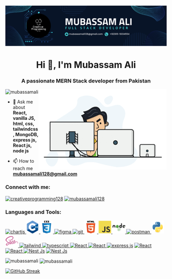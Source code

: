 ![logo](https://github.com/MubassamAli/MubassamAli/blob/main/Navy%20Blue%20Geometric%20Technology%20LinkedIn%20Banner.png)
<h1 align="center">Hi 👋, I'm Mubassam Ali</h1>

<h3 align="center">A passionate MERN Stack developer from Pakistan</h3>

<img align="right" alt="coding" width="400" src="https://raw.githubusercontent.com/tarunrajput/tarunrajput/main/profile.gif">

<p align="left"> <img src="https://komarev.com/ghpvc/?username=mubassamali&label=Profile%20views&color=0e75b6&style=flat" alt="mubassamali" /> </p>

- 💬 Ask me about **React, vanilla JS, html, css, tailwindcss, MongoDB, express js, React js, node js**

- 📫 How to reach me **mubassamali128@gmail.com**

<h3 align="left">Connect with me:</h3>
<p align="left">
<a href="https://www.youtube.com/@creativeprogramming128" target="blank"><img align="center" src="https://raw.githubusercontent.com/rahuldkjain/github-profile-readme-generator/master/src/images/icons/Social/youtube.svg" alt="creativeprogramming128" height="30" width="40" /></a>
  <a href="https://www.linkedin.com/in/mubassamali128/" target="blank"><img align="center" src="https://www.vectorlogo.zone/logos/linkedin/linkedin-icon.svg" alt="mubassamali128" height="30" width="40" /></a>
</p>

<h3 align="left">Languages and Tools:</h3>
<p align="left">
  <a href="https://www.chartjs.org" target="_blank" rel="noreferrer"> <img src="https://www.chartjs.org/media/logo-title.svg" alt="chartjs" width="40" height="40"/> </a>
  <a href="https://www.w3schools.com/cpp/" target="_blank" rel="noreferrer"> <img src="https://raw.githubusercontent.com/devicons/devicon/master/icons/cplusplus/cplusplus-original.svg" alt="cplusplus" width="40" height="40"/> </a>
  <a href="https://www.w3schools.com/css/" target="_blank" rel="noreferrer"> <img src="https://raw.githubusercontent.com/devicons/devicon/master/icons/css3/css3-original-wordmark.svg" alt="css3" width="40" height="40"/> </a>
  <a href="https://www.figma.com/" target="_blank" rel="noreferrer"> <img src="https://www.vectorlogo.zone/logos/figma/figma-icon.svg" alt="figma" width="40" height="40"/> </a>
  <a href="https://git-scm.com/" target="_blank" rel="noreferrer"> <img src="https://www.vectorlogo.zone/logos/git-scm/git-scm-icon.svg" alt="git" width="40" height="40"/> </a>
  <a href="https://www.w3.org/html/" target="_blank" rel="noreferrer"> <img src="https://raw.githubusercontent.com/devicons/devicon/master/icons/html5/html5-original-wordmark.svg" alt="html5" width="40" height="40"/> </a>
  <a href="https://developer.mozilla.org/en-US/docs/Web/JavaScript" target="_blank" rel="noreferrer"> <img src="https://raw.githubusercontent.com/devicons/devicon/master/icons/javascript/javascript-original.svg" alt="javascript" width="40" height="40"/> </a>
  <a href="https://nodejs.org" target="_blank" rel="noreferrer"> <img src="https://raw.githubusercontent.com/devicons/devicon/master/icons/nodejs/nodejs-original-wordmark.svg" alt="nodejs" width="40" height="40"/> </a>
  <a href="https://postman.com" target="_blank" rel="noreferrer"> <img src="https://www.vectorlogo.zone/logos/getpostman/getpostman-icon.svg" alt="postman" width="40" height="40"/> </a> 
  <a href="https://www.python.org" target="_blank" rel="noreferrer"> <img src="https://raw.githubusercontent.com/devicons/devicon/master/icons/python/python-original.svg" alt="python" width="40" height="40"/> </a>
  <a href="https://sass-lang.com" target="_blank" rel="noreferrer"> <img src="https://raw.githubusercontent.com/devicons/devicon/master/icons/sass/sass-original.svg" alt="sass" width="40" height="40"/> </a>
  <a href="https://tailwindcss.com/" target="_blank" rel="noreferrer"> <img src="https://www.vectorlogo.zone/logos/tailwindcss/tailwindcss-icon.svg" alt="tailwind" width="40" height="40"/> </a>
  <a href="https://www.typescriptlang.org/" target="_blank" rel="noreferrer"> <img src="https://www.vectorlogo.zone/logos/typescriptlang/typescriptlang-icon.svg" alt="typescript" width="40" height="40"/> </a>
  <a href="https://react.dev/learn" target="_blank" rel="noreferrer"> <img src="https://www.vectorlogo.zone/logos/reactjs/reactjs-icon.svg" alt="React" width="40" height="40"/> </a>
  <a href="https://vite.dev/guide/" target="_blank" rel="noreferrer"> <img src="https://www.vectorlogo.zone/logos/vitejsdev/vitejsdev-icon.svg" alt="React" width="40" height="40"/> </a>
  <a href="https://expressjs.com/" target="_blank" rel="noreferrer"> <img src="https://www.vectorlogo.zone/logos/expressjs/expressjs-icon.svg" alt="express js" width="40" height="40"/></a>
  <a href="https://redux.js.org/introduction/installation" target="_blank" rel="noreferrer"> <img src="https://www.vectorlogo.zone/logos/js_redux/js_redux-icon.svg" alt="React" width="40" height="40"/> </a>
  <a href="https://www.mongodb.com/" target="_blank" rel="noreferrer"> <img src="https://www.vectorlogo.zone/logos/mongodb/mongodb-icon.svg" alt="React" width="40" height="40"/> </a>
  <a href="https://nestjs.com/" target="_blank" rel="noreferrer"> <img src="https://www.vectorlogo.zone/logos/nestjs/nestjs-icon.svg" alt="Nest Js" width="40" height="40"/></a>
  <a href="https://nextjs.org/" target="_blank" rel="noreferrer"> <img src="https://www.vectorlogo.zone/logos/nextjs/nextjs-icon.svg" alt="Nest Js" width="40" height="40"/></a>
</p>

<p><img align="left" src="https://github-readme-stats.vercel.app/api/top-langs?username=mubassamali128&show_icons=true&locale=en&layout=compact&theme=dark" alt="mubassamali" /></p>

<p>&nbsp;<img align="center" src="https://github-readme-stats.vercel.app/api?username=mubassamali128&show_icons=true&locale=en&theme=dark" alt="mubassamali" /></p>

<a href="https://git.io/streak-stats"><img src="https://github-readme-streak-stats.herokuapp.com?user=MubassamAli128&theme=dark" alt="GitHub Streak" /></a>
